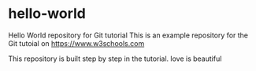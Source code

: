 # hello-world
Hello World repository for Git tutorial
This is an example repository for the Git tutoial on https://www.w3schools.com

This repository is built step by step in the tutorial.
love is beautiful